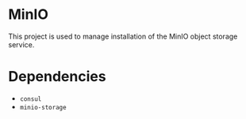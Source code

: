 MinIO
====
This project is used to manage installation of the MinIO object storage service.

Dependencies
============
- `consul`
- `minio-storage`
